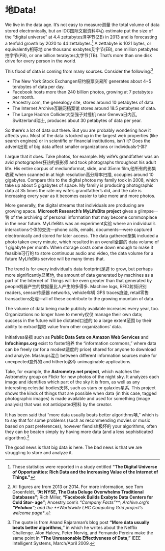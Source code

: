 # 地Data!

We live in the data age. It’s not easy to measure测量 the total volume of data stored electronically, but an IDC国际文献资料中心 estimate put the size of the “digital universe” at 4.4 zettabytes泽字节\(ZB\) in 2013 and is forecasting a tenfold growth by 2020 to 44 zettabytes.[^1] A zettabyte is 1021 bytes, or equivalently相等地 one thousand exabytes艾字节\(EB\), one million petabytes拍字节\(PB\), or one billion terabytes太字节\(TB\). That’s more than one disk drive for every person in the world.

This flood of data is coming from many sources. Consider the following:[^2]

* The New York Stock Exchangen纽约股票交易所 generates about 4−5 terabytes of data per day.
* Facebook hosts more than 240 billion photos, growing at 7 petabytes per month.
* Ancestry.com, the genealogy site, stores around 10 petabytes of data.
* The Internet Archive互联网档案馆 stores around 18.5 petabytes of data.
* The Large Hadron Collider大型强子对撞机 near Geneva日内瓦, Switzerland瑞士, produces about 30 petabytes of data per year.

So there’s a lot of data out there. But you are probably wondering how it affects you. Most of the data is locked up in the largest web properties \(like search engines\) or in scientific or financial institutions, isn’t it? Does the advent出现 of big data affect smaller organizations or individuals个体?

I argue that it does. Take photos, for example. My wife’s grandfather was an avid photographer狂热的摄影师 and took photographs throughout his adult life. His entire corpus of mediumformat, slide, and 35mm film,他所有的影集收藏 when scanned in at high resolution高分辨率扫描, occupies around 10 gigabytes. Compare this to the digital photos my family took in 2008, which take up about 5 gigabytes of space. My family is producing photographic data at 35 times the rate my wife’s grandfather’s did, and the rate is increasing every year as it becomes easier to take more and more photos.

More generally, the digital streams that individuals are producing are growing apace. **Microsoft Research’s MyLifeBits project** gives a glimpse一瞥 of the archiving of personal information that may become commonplace in the near future. MyLifeBits was an experiment实验 where an individual’s interactions个体的交流—phone calls, emails, documents—were captured electronically and stored for later access. The data gathered聚集 included a photo taken every minute, which resulted in an overall全部的 data volume of 1 gigabyte per month. When storage costs come down enough to make it feasible可行的 to store continuous audio and video, the data volume for a future MyLifeBits service will be many times that.

The trend is for every individual’s data footprint足迹 to grow, but perhaps more significantly显著地, the amount of data generated by machines as a part of the Internet of Things will be even greater than that generated by people机器产生的数据量比人产生的多得多. Machine logs, RFID射频识别 readers, sensor传感器 networks, vehicle车辆 GPS traces痕迹, retail零售 transactions处理—all of these contribute to the growing mountain of data.

The volume of data being made publicly available increases every year, too. Organizations no longer have to merely仅仅 manage their own data; success in the future will be dictated口述的 to a large extent范围 by their ability to extract提取 value from other organizations’ data.

Initiatives举措 such as **Public Data Sets on Amazon Web Services** and **Infochimps.org** exist to foster培养 the “information commons,” where data can be freely \(or for a modest适度的 price\) shared for anyone to download and analyze. Mashups混合 between different information sources make for unexpected意外的 and hitherto迄今 unimaginable applications.

Take, for example, the **Astrometry.net project**, which watches the Astrometry group on Flickr for new photos of the night sky. It analyzes each image and identifies which part of the sky it is from, as well as any interesting celestial bodies天体, such as stars or galaxies星系. This project shows the kinds of things that are possible when data \(in this case, tagged photographic images\) is made available and used for something \(image analysis\) that was not anticipated预料 by the creator.

It has been said that “more data usually beats better algorithms嘻,” which is to say that for some problems \(such as recommending movies or music based on past preferences\), however fiendish极坏的 your algorithms, often they can be beaten simply by having more data \(and a less sophisticated algorithm\).[^3]

The good news is that big data is here. The bad news is that we are struggling to store and analyze it.

[^1]: These statistics were reported in a study entitled **"The Digital Universe of Opportunities: Rich Data and the Increasing Value of the Internet of Things."**

[^2]: All figures are from 2013 or 2014. For more information, see Tom Groenfeldt, **“At NYSE, The Data Deluge Overwhelms Traditional Databases”**; Rich Miller, **“Facebook Builds Exabyte Data Centers for Cold Stor‐ age”**; Ancestry.com’s _“Company Facts”**; Archive.org’s **“Petabox”**; and the **Worldwide LHC Computing Grid project’s welcome page\*_.

[^3]: The quote is from Anand Rajaraman’s blog post **“More data usually beats better algorithms,”** in which he writes about the Netflix Challenge. Alon Halevy, Peter Norvig, and Fernando Pereira make the same point in **“The Unreasonable Effectiveness of Data,”** IEEE Intelligent Systems, March/April 2009.


